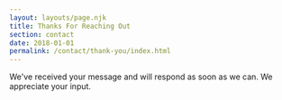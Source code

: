 ```yaml
---
layout: layouts/page.njk
title: Thanks For Reaching Out
section: contact
date: 2018-01-01
permalink: /contact/thank-you/index.html
---
```

We've received your message and will respond as soon as we can. We appreciate your input.